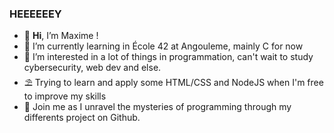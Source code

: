 ### HEEEEEEY

- 👋 **Hi**, I’m Maxime !
- 🌱 I’m currently learning in École 42 at Angouleme, mainly C for now
- 👀 I’m interested in a lot of things in programmation, can't wait to study cybersecurity, web dev and else.
- ⛱️ Trying to learn and apply some HTML/CSS and NodeJS when I'm free to improve my skills
- :scroll: Join me as I unravel the mysteries of programming through my differents project on Github.

<!---
MaximePirt/MaximePirt is a ✨ special ✨ repository because its `README.md` (this file) appears on your GitHub profile.
You can click the Preview link to take a look at your changes.
--->
